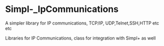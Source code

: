 # Simpl-_IpCommunications
A simpler library for IP communications, TCP/IP, UDP,Telnet,SSH,HTTP etc etc

Libraries for IP Communications, class for integration with Simpl+ as well

